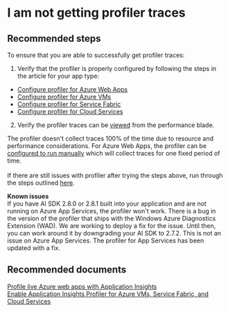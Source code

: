 <properties
    pageTitle="I am not getting profiler traces"
    description="I am not getting profiler traces"
    service="microsoft.insights"
    resource="components"
    authors="brahmnes"
    displayOrder="40"
    selfHelpType="generic"
    productPesIds="15693"
    supportTopicIds="32602204"
    cloudEnvironments="public"
 />
# I am not getting profiler traces

## **Recommended steps**

To ensure that you are able to successfully get profiler traces:

1. Verify that the profiler is properly configured by following the steps in the article for your app type:
  * [Configure profiler for Azure Web Apps](https://go.microsoft.com/fwlink/?linkid=867935)
  * [Configure profiler for Azure VMs](https://docs.microsoft.com/en-us/azure/application-insights/app-insights-profiler-vm?toc=/azure/azure-monitor/toc.json)	
  * [Configure profiler for Service Fabric](https://docs.microsoft.com/en-us/azure/application-insights/app-insights-profiler-servicefabric?toc=/azure/azure-monitor/toc.json)
  * [Configure profiler for Cloud Services](https://docs.microsoft.com/en-us/azure/application-insights/app-insights-profiler-cloudservice?toc=/azure/azure-monitor/toc.json)
2. Verify the profiler traces can be [viewed](https://docs.microsoft.com/en-us/azure/application-insights/app-insights-profiler-overview?toc=/azure/azure-monitor/toc.json#view-profiler-data) from the performance blade.<br>

The profiler doesn't collect traces 100% of the time due to resource and performance considerations.  For Azure Web Apps, the profiler can be [configured to run manually](https://docs.microsoft.com/en-us/azure/application-insights/app-insights-profiler-settings?toc=/azure/azure-monitor/toc.json#profileondemand) which will collect traces for one fixed period of time.
<br><br>
If there are still issues with profiler after trying the steps above, run through the steps outlined [here](https://docs.microsoft.com/en-us/azure/application-insights/app-insights-profiler-troubleshooting?toc=/azure/azure-monitor/toc.json).<br>

**Known issues**<br>
If you have AI SDK 2.8.0 or 2.8.1 built into your application and are not running on Azure App Services, the profiler won't work. There is a bug in the version of the profiler that ships with the Windows Azure Diagnostics Extension (WAD). We are working to deploy a fix for the issue. Until then, you can work around it by downgrading your AI SDK to 2.7.2. This is not an issue on Azure App Services. The profiler for App Services has been updated with a fix.

## **Recommended documents**<br>
[Profile live Azure web apps with Application Insights](https://docs.microsoft.com/en-us/azure/application-insights/app-insights-profiler-overview?toc=/azure/azure-monitor/toc.json)<br>
[Enable Application Insights Profiler for Azure VMs, Service Fabric, and Cloud Services](https://docs.microsoft.com/en-us/azure/application-insights/app-insights-profiler-vm?toc=/azure/azure-monitor/toc.json)
